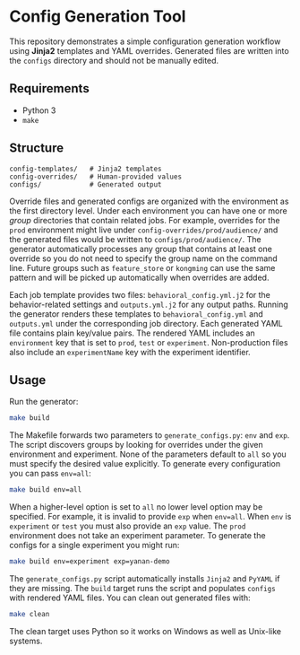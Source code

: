 # Config Generation Tool

This repository demonstrates a simple configuration generation workflow using **Jinja2** templates and YAML overrides. Generated files are written into the `configs` directory and should not be manually edited.

## Requirements

* Python 3
* `make`

## Structure
```
config-templates/   # Jinja2 templates
config-overrides/   # Human-provided values
configs/            # Generated output
```

Override files and generated configs are organized with the environment as the
first directory level. Under each environment you can have one or more *group*
directories that contain related jobs. For example, overrides for the `prod`
environment might live under `config-overrides/prod/audience/` and the
generated files would be written to `configs/prod/audience/`. The generator
automatically processes any group that contains at least one override so you do
not need to specify the group name on the command line. Future groups such as
`feature_store` or `kongming` can use the same pattern and will be picked up
automatically when overrides are added.

Each job template provides two files: `behavioral_config.yml.j2` for the
behavior-related settings and `outputs.yml.j2` for any output paths. Running the
generator renders these templates to `behavioral_config.yml` and `outputs.yml`
under the corresponding job directory. Each generated YAML file contains plain
key/value pairs. The rendered YAML includes an `environment` key that is set to
`prod`, `test` or `experiment`. Non-production files also include an
`experimentName` key with the experiment identifier.

## Usage
Run the generator:
```bash
make build
```
The Makefile forwards two parameters to `generate_configs.py`:
`env` and `exp`. The script discovers groups by looking for overrides under the
given environment and experiment. None of the parameters default to `all` so
you must specify the desired value explicitly. To generate every configuration
you can pass `env=all`:
```bash
make build env=all
```
When a higher-level option is set to `all` no lower level option may be
specified. For example, it is invalid to provide `exp` when `env=all`.
When `env` is `experiment` or `test` you must also provide an `exp` value. The
`prod` environment does not take an experiment parameter.
To generate the configs for a single experiment you might run:
```bash
make build env=experiment exp=yanan-demo
```
The `generate_configs.py` script automatically installs `Jinja2` and `PyYAML` if they
are missing. The `build` target runs the script and populates `configs` with rendered
YAML files.
You can clean out generated files with:
```bash
make clean
```
The clean target uses Python so it works on Windows as well as Unix-like systems.
